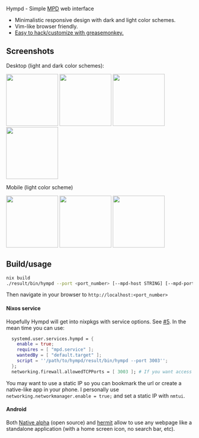 Hympd - Simple [MPD](https://mpd.readthedocs.io/en/latest/) web interface

- Minimalistic responsive design with dark and light color schemes.
- Vim-like browser friendly.
- [Easy to hack/customize with greasemonkey.](https://github.com/cortsf/hympd/wiki/Hacking-with-userscripts)


## Screenshots
Desktop (light and dark color schemes):
<p float="left">
<img src="https://cortsf.github.io/hympd/desktop_queue_light.png" width="140" />
<img src="https://cortsf.github.io/hympd/desktop_root_dark.png" width="140" />
<img src="https://cortsf.github.io/hympd/desktop_album_dark.png" width="140" />
<img src="https://cortsf.github.io/hympd/desktop_hints_dark2.png" width="140" />
</p>

Mobile (light color scheme)
<p>
<img src="https://cortsf.github.io/hympd/mobile_queue_light.jpeg" width="140" />
<img src="https://cortsf.github.io/hympd/mobile_root_light.jpeg" width="140" />
<img src="https://cortsf.github.io/hympd/mobile_album_light.jpeg" width="140" />
</p>

## Build/usage

``` bash
nix build 
./result/bin/hympd --port <port_number> [--mpd-host STRING] [--mpd-port INT] [--mpd-password STRING]

```

Then navigate in your browser to `http://localhost:<port_number>`

#### Nixos service

Hopefully Hympd will get into nixpkgs with service options. See [#5](/../../issues/5). In the mean time you can use:

``` nix
  systemd.user.services.hympd = {
    enable = true;
    requires = [ "mpd.service" ];
    wantedBy = [ "default.target" ];
    script = ''/path/to/hympd/result/bin/hympd --port 3003'';
  };
  networking.firewall.allowedTCPPorts = [ 3003 ]; # If you want access from other devices in you local network.
```

You may want to use a static IP so you can bookmark the url or create a native-like app in your phone. I personally use `networking.networkmanager.enable = true;` and set a static IP with `nmtui`.

#### Android

Both [Native alpha](https://play.google.com/store/search?q=native%20alpha&c=apps) (open source) and [hermit](https://play.google.com/store/search?q=hermit&c=apps) allow to use any webpage like a standalone application (with a home screen icon, no search bar, etc).

